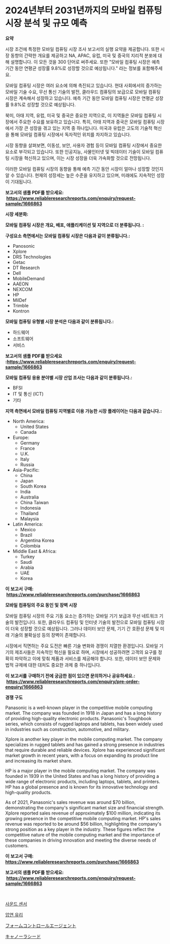 <p><h1>2024년부터 2031년까지의 모바일 컴퓨팅 시장 분석 및 규모 예측</h1></p><p><strong>요약</strong></p>
<p><p>시장 조건에 특정한 모바일 컴퓨팅 시장 조사 보고서의 실행 요약을 제공합니다. 또한 시장 동향의 간략한 개요를 제공하고 NA, APAC, 유럽, 미국 및 중국의 지리적 분포에 대해 설명합니다. 이 모든 것을 300 단어로 써주세요. 또한 "모바일 컴퓨팅 시장은 예측 기간 동안 연평균 성장률 9.8%로 성장할 것으로 예상됩니다." 라는 정보를 포함해주세요.</p><p>모바일 컴퓨팅 시장은 여러 요소에 의해 촉진되고 있습니다. 현대 사회에서의 증가하는 모바일 기술 수요, 무선 통신 기술의 발전, 클라우드 컴퓨팅의 보급으로 모바일 컴퓨팅 시장은 계속해서 성장하고 있습니다. 예측 기간 동안 모바일 컴퓨팅 시장은 연평균 성장률 9.8%로 성장할 것으로 예상됩니다.</p><p>북미, 아태 지역, 유럽, 미국 및 중국은 중요한 지역으로, 이 지역들은 모바일 컴퓨팅 시장에서 주요한 수요를 보유하고 있습니다. 특히, 아태 지역과 중국은 모바일 컴퓨팅 시장에서 가장 큰 성장을 겪고 있는 지역 중 하나입니다. 미국과 유럽은 고도의 기술적 혁신을 통해 모바일 컴퓨팅 시장에서 독자적인 위치를 차지하고 있습니다.</p><p>시장 동향을 살펴보면, 이동성, 보안, 사용자 경험 등이 모바일 컴퓨팅 시장에서 중요한 요소로 부각되고 있습니다. 또한 인공지능, 사물인터넷 및 빅데이터 기술이 모바일 컴퓨팅 시장을 혁신하고 있으며, 이는 시장 성장을 더욱 가속화할 것으로 전망됩니다.</p><p>이러한 모바일 컴퓨팅 시장의 동향을 통해 예측 기간 동안 시장이 얼마나 성장할 것인지 알 수 있습니다. 현재의 성장세는 높은 수준을 유지하고 있으며, 미래에도 지속적인 성장이 기대됩니다.</p></p>
<p><strong>보고서의 샘플 PDF를 받으세요: &nbsp;<a href="https://www.reliableresearchreports.com/enquiry/request-sample/1666863">https://www.reliableresearchreports.com/enquiry/request-sample/1666863</a></strong></p>
<p><strong>시장 세분화:</strong></p>
<p><strong> 모바일 컴퓨팅 시장은 개요, 배포, 애플리케이션 및 지역으로 더 분류됩니다. :</strong></p>
<p><strong>구성요소 측면에서는 모바일 컴퓨팅 시장은 다음과 같이 분류됩니다.:</strong></p>
<p><ul><li>Panosonic</li><li>Xplore</li><li>DRS Technologies</li><li>Getac</li><li>DT Research</li><li>Dell</li><li>MobileDemand</li><li>AAEON</li><li>NEXCOM</li><li>HP</li><li>MilDef</li><li>Trimble</li><li>Kontron</li></ul></p>
<p><strong> 모바일 컴퓨팅 유형별 시장 분석은 다음과 같이 분류됩니다.:</strong></p>
<p><ul><li>하드웨어</li><li>소프트웨어</li><li>서비스</li></ul></p>
<p><strong>보고서의 샘플 PDF를 받으세요 :<a href="https://www.reliableresearchreports.com/enquiry/request-sample/1666863">https://www.reliableresearchreports.com/enquiry/request-sample/1666863</a></strong></p>
<p><strong> 모바일 컴퓨팅 응용 분야별 시장 산업 조사는 다음과 같이 분류됩니다.:</strong></p>
<p><ul><li>BFSI</li><li>IT 및 통신 (ICT)</li><li>기타</li></ul></p>
<p><strong>지역 측면에서 모바일 컴퓨팅 지역별로 이용 가능한 시장 플레이어는 다음과 같습니다.:</strong></p>
<p><ul>
    <li>
        North America:
        <ul>
            <li>United States</li>
            <li>Canada</li>
        </ul>
    </li>
    <li>
        Europe:
        <ul>
            <li>Germany</li>
            <li>France</li>
            <li>U.K.</li>
            <li>Italy</li>
            <li>Russia</li>
        </ul>
    </li>
    <li>
        Asia-Pacific:
        <ul>
            <li>China</li>
            <li>Japan</li>
            <li>South Korea</li>
            <li>India</li>
            <li>Australia</li>
            <li>China Taiwan</li>
            <li>Indonesia</li>
            <li>Thailand</li>
            <li>Malaysia</li>
        </ul>
    </li>
    <li>
        Latin America:
        <ul>
            <li>Mexico</li>
            <li>Brazil</li>
            <li>Argentina Korea</li>
            <li>Colombia</li>
        </ul>
    </li>
    <li>
        Middle East & Africa:
        <ul>
            <li>Turkey</li>
            <li>Saudi</li>
            <li>Arabia</li>
            <li>UAE</li>
            <li>Korea</li>
        </ul>
    </li>
    </ul></p>
<p><strong>이 보고서 구매: &nbsp;<a href="https://www.reliableresearchreports.com/purchase/1666863">https://www.reliableresearchreports.com/purchase/1666863</a></strong></p>
<p><strong>모바일 컴퓨팅의 주요 동인 및 장벽 시장</strong></p>
<p><p>모바일 컴퓨팅 시장의 주요 기동 요소는 증가하는 모바일 기기 보급과 무선 네트워크 기술의 발전입니다. 또한, 클라우드 컴퓨팅 및 인터넷 기술의 발전으로 모바일 컴퓨팅 시장이 더욱 성장할 것으로 예상됩니다. 그러나 데이터 보안 문제, 기기 간 호환성 문제 및 미래 기술의 불확실성 등의 장벽이 존재합니다.</p><p>시장에서 직면하는 주요 도전은 빠른 기술 변화와 경쟁이 치열한 환경입니다. 모바일 기기의 제조사들은 지속적인 혁신을 필요로 하며, 시장에서 성공하려면 고객의 요구를 정확히 파악하고 이에 맞춰 제품과 서비스를 제공해야 합니다. 또한, 데이터 보안 문제와 법적 규제에 대한 대처도 중요한 과제 중 하나입니다.</p></p>
<p><strong>이 보고서를 구매하기 전에 궁금한 점이 있으면 문의하거나 공유하세요.: &nbsp;<a href="https://www.reliableresearchreports.com/enquiry/pre-order-enquiry/1666863">https://www.reliableresearchreports.com/enquiry/pre-order-enquiry/1666863</a></strong></p>
<p><strong>경쟁 구도</strong></p>
<p><p>Panasonic is a well-known player in the competitive mobile computing market. The company was founded in 1918 in Japan and has a long history of providing high-quality electronic products. Panasonic's Toughbook series, which consists of rugged laptops and tablets, has been widely used in industries such as construction, automotive, and military.</p><p>Xplore is another key player in the mobile computing market. The company specializes in rugged tablets and has gained a strong presence in industries that require durable and reliable devices. Xplore has experienced significant market growth in recent years, with a focus on expanding its product line and increasing its market share.</p><p>HP is a major player in the mobile computing market. The company was founded in 1939 in the United States and has a long history of providing a wide range of electronic products, including laptops, tablets, and printers. HP has a global presence and is known for its innovative technology and high-quality products.</p><p>As of 2021, Panasonic's sales revenue was around $70 billion, demonstrating the company's significant market size and financial strength. Xplore reported sales revenue of approximately $100 million, indicating its growing presence in the competitive mobile computing market. HP's sales revenue was reported to be around $56 billion, highlighting the company's strong position as a key player in the industry. These figures reflect the competitive nature of the mobile computing market and the importance of these companies in driving innovation and meeting the diverse needs of customers.</p></p>
<p><strong>이 보고서 구매: &nbsp; <a href="https://www.reliableresearchreports.com/purchase/1666863">https://www.reliableresearchreports.com/purchase/1666863</a></strong></p>
<p><strong>보고서의 샘플 PDF를 받으세요: &nbsp;<a href="https://www.reliableresearchreports.com/enquiry/request-sample/1666863">https://www.reliableresearchreports.com/enquiry/request-sample/1666863</a></strong><strong></strong></p>
<p>&nbsp;</p>
<p><p><a href="https://medium.com/@crumbles67678/%EC%82%AC%EC%9A%B4%EB%93%9C-%EC%84%BC%EC%84%9C-%EC%8B%9C%EC%9E%A5-%EC%A0%90%EC%9C%A0%EC%9C%A8-%EC%A7%84%ED%99%94-%EB%B0%8F-%EC%8B%9C%EC%9E%A5-%EC%84%B1%EC%9E%A5-%ED%8A%B8%EB%A0%8C%EB%93%9C-2024-2031-ceaf0ffe6c5f">사운드 센서</a></p><p><a href="https://medium.com/@carolynurton5656/%EB%A1%A4%EB%93%9C-%EA%B8%80%EB%9D%BC%EC%8A%A4-%EC%8B%9C%EC%9E%A5-%EC%8B%9C%EC%9E%A5-%EC%A0%90%EC%9C%A0%EC%9C%A8-%EC%8B%9C%EC%9E%A5-%EB%8F%99%ED%96%A5-%EB%B0%8F-%EB%AF%B8%EB%9E%98-%EC%84%B1%EC%9E%A5-%ED%83%90%EA%B5%AC-cbe61d7b0be7">압연 유리</a></p><p><a href="https://medium.com/@matteills7854/%E3%83%95%E3%82%A9%E3%83%BC%E3%83%A0%E3%82%B3%E3%83%B3%E3%83%88%E3%83%AD%E3%83%BC%E3%83%AB%E5%89%A4%E5%B8%82%E5%A0%B4%E3%82%B7%E3%82%A7%E3%82%A2%E3%81%AE%E6%8E%A8%E7%A7%BB%E3%81%A8%E5%B8%82%E5%A0%B4%E6%88%90%E9%95%B7%E3%83%88%E3%83%AC%E3%83%B3%E3%83%892024%E5%B9%B4%E3%81%8B%E3%82%892031%E5%B9%B4%E3%81%BE%E3%81%A7-ed507ecd992d">フォームコントロールエージェント</a></p><p><a href="https://medium.com/@eduardoramez/%E3%82%AD%E3%83%A3%E3%83%8E%E3%83%BC%E3%83%A9%E7%A8%AE%E5%AD%90%E5%B8%82%E5%A0%B4%E3%81%AE%E3%82%B7%E3%82%A7%E3%82%A2%E3%81%AE%E9%80%B2%E5%8C%96%E3%81%A8%E5%B8%82%E5%A0%B4%E6%88%90%E9%95%B7%E3%81%AE%E3%83%88%E3%83%AC%E3%83%B3%E3%83%892024%E5%B9%B4%E3%81%8B%E3%82%892031%E5%B9%B4%E3%81%BE%E3%81%A7-4fb4db3f4cba">キャノーラシード</a></p></p>
